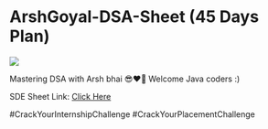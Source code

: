 # ArshGoyal-DSA-Sheet (45 Days Plan)

<img src="https://i.ytimg.com/vi/0nc8gzpkkSY/maxresdefault.jpg" />

<p>
Mastering DSA with Arsh bhai 😎❤️‍🔥 Welcome Java coders :)

SDE Sheet Link: <a href="https://docs.google.com/spreadsheets/d/1MGVBJ8HkRbCnU6EQASjJKCqQE8BWng4qgL0n3vCVOxE/edit#gid=0">Click Here</a>

#CrackYourInternshipChallenge	#CrackYourPlacementChallenge
</p>

